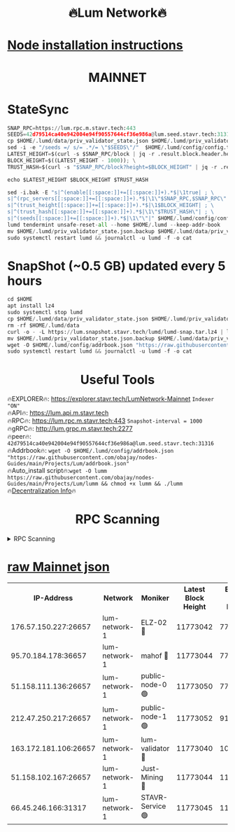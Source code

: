 <h1 align="center"> 🔥Lum Network🔥</h1>

[Node installation instructions](https://github.com/obajay/nodes-Guides/tree/main/Projects/Lum)
=
<h1 align="center"> MAINNET</h1>

# StateSync
```python
SNAP_RPC=https://lum.rpc.m.stavr.tech:443
SEEDS=42d79514ca40e942004e94f90557644cf36e986a@lum.seed.stavr.tech:31316
cp $HOME/.lumd/data/priv_validator_state.json $HOME/.lumd/priv_validator_state.json.backup
sed -i -e "/seeds =/ s/= .*/= \"$SEEDS\"/"  $HOME/.lumd/config/config.toml
LATEST_HEIGHT=$(curl -s $SNAP_RPC/block | jq -r .result.block.header.height); \
BLOCK_HEIGHT=$((LATEST_HEIGHT - 1000)); \
TRUST_HASH=$(curl -s "$SNAP_RPC/block?height=$BLOCK_HEIGHT" | jq -r .result.block_id.hash)

echo $LATEST_HEIGHT $BLOCK_HEIGHT $TRUST_HASH

sed -i.bak -E "s|^(enable[[:space:]]+=[[:space:]]+).*$|\1true| ; \
s|^(rpc_servers[[:space:]]+=[[:space:]]+).*$|\1\"$SNAP_RPC,$SNAP_RPC\"| ; \
s|^(trust_height[[:space:]]+=[[:space:]]+).*$|\1$BLOCK_HEIGHT| ; \
s|^(trust_hash[[:space:]]+=[[:space:]]+).*$|\1\"$TRUST_HASH\"| ; \
s|^(seeds[[:space:]]+=[[:space:]]+).*$|\1\"\"|" $HOME/.lumd/config/config.toml
lumd tendermint unsafe-reset-all --home $HOME/.lumd --keep-addr-book
mv $HOME/.lumd/priv_validator_state.json.backup $HOME/.lumd/data/priv_validator_state.json
sudo systemctl restart lumd && journalctl -u lumd -f -o cat
```
# SnapShot (~0.5 GB) updated every 5 hours
```python
cd $HOME
apt install lz4
sudo systemctl stop lumd
cp $HOME/.lumd/data/priv_validator_state.json $HOME/.lumd/priv_validator_state.json.backup
rm -rf $HOME/.lumd/data
curl -o - -L https://lum.snapshot.stavr.tech/lumd/lumd-snap.tar.lz4 | lz4 -c -d - | tar -x -C $HOME/.lumd --strip-components 2
mv $HOME/.lumd/priv_validator_state.json.backup $HOME/.lumd/data/priv_validator_state.json
wget -O $HOME/.lumd/config/addrbook.json "https://raw.githubusercontent.com/obajay/nodes-Guides/main/Projects/Lum/addrbook.json"
sudo systemctl restart lumd && journalctl -u lumd -f -o cat
```

 <h1 align="center"> Useful Tools</h1>

🔥EXPLORER🔥:     https://explorer.stavr.tech/LumNetwork-Mainnet        `Indexer "ON"` \
🔥API🔥:          https://lum.api.m.stavr.tech \
🔥RPC🔥:          https://lum.rpc.m.stavr.tech:443              `Snapshot-interval = 1000` \
🔥gRPC🔥:         http://lum.grpc.m.stavr.tech:2277 \
🔥peer🔥:         `42d79514ca40e942004e94f90557644cf36e986a@lum.seed.stavr.tech:31316` \
🔥Addrbook🔥:  `wget -O $HOME/.lumd/config/addrbook.json "https://raw.githubusercontent.com/obajay/nodes-Guides/main/Projects/Lum/addrbook.json"` \
🔥Auto_install script🔥:`wget -O lumm https://raw.githubusercontent.com/obajay/nodes-Guides/main/Projects/Lum/lumm && chmod +x lumm && ./lumm` \
🔥[Decentralization Info](https://github.com/obajay/StateSync-snapshots/tree/main/Projects/Lum/Decentralization)🔥

<h1 align="center"> RPC Scanning</h1>

<details>
<summary>RPC Scanning</summary>

<h2 align="center"> We scan nodes in real time every 4 hours. And we provide the final result of RPC endpoints.
We cannot influence the operation of these nodes in any way. </h2>


```python
If Voting Power is higher than 0 --> then the Node is a validator of the network and may be subject to attack and be a potential threat to the chain.
```
```python
We marked such validators with a red symbol
```

</details>

[raw Mainnet json](https://rpc-check.lum.stavr.tech/lum/rpclum_result.json)
=



<table><tr><th>IP-Address</th><th>Network</th><th>Moniker</th><th>Latest Block Height</th><th>Earliest Block Height</th><th>Catching Up</th><th>Tx Index</th><th>Voting Power</th><th>Scan Time</th></tr><tr><td>176.57.150.227:26657</td><td>lum-network-1</td><td>ELZ-02 🔴</td><td>11773042</td><td>7798847</td><td>False</td><td>off</td><td>4338928</td><td>2024-02-27T03:46:12.217827968UTC</td></tr><tr><td>95.70.184.178:36657</td><td>lum-network-1</td><td>mahof 🔴</td><td>11773044</td><td>7798847</td><td>False</td><td>on</td><td>2661915</td><td>2024-02-27T03:46:25.122789298UTC</td></tr><tr><td>51.158.111.136:26657</td><td>lum-network-1</td><td>public-node-0 🟢</td><td>11773050</td><td>7798847</td><td>False</td><td>on</td><td>0</td><td>2024-02-27T03:46:56.482944326UTC</td></tr><tr><td>212.47.250.217:26657</td><td>lum-network-1</td><td>public-node-1 🟢</td><td>11773052</td><td>9165230</td><td>False</td><td>on</td><td>0</td><td>2024-02-27T03:47:08.965408594UTC</td></tr><tr><td>163.172.181.106:26657</td><td>lum-network-1</td><td>lum-validator 🔴</td><td>11773040</td><td>10900615</td><td>False</td><td>on</td><td>176106367</td><td>2024-02-27T03:46:03.669403512UTC</td></tr><tr><td>51.158.102.167:26657</td><td>lum-network-1</td><td>Just-Mining 🔴</td><td>11773044</td><td>11547413</td><td>False</td><td>off</td><td>93893433</td><td>2024-02-27T03:46:22.712762182UTC</td></tr><tr><td>66.45.246.166:31317</td><td>lum-network-1</td><td>STAVR-Service 🟢</td><td>11773045</td><td>11772001</td><td>False</td><td>on</td><td>0</td><td>2024-02-27T03:46:31.755050036UTC</td></tr></table>
